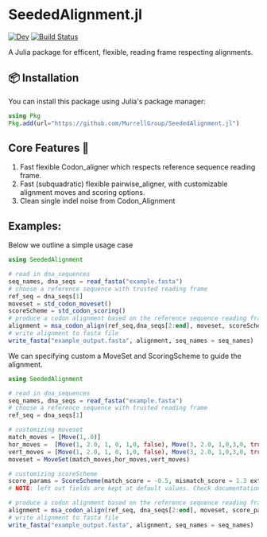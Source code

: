 # SeededAlignment.jl

[![Dev](https://img.shields.io/badge/docs-dev-blue.svg)](https://MurrellGroup.github.io/SeededAlignment.jl/dev/)
[![Build Status](https://github.com/MurrellGroup/SeededAlignment.jl/actions/workflows/CI.yml/badge.svg?branch=main)](https://github.com/MurrellGroup/SeededAlignment.jl/actions/workflows/CI.yml?query=branch%3Amain)

A Julia package for efficent, flexible, reading frame respecting alignments. 

## 📦 Installation

You can install this package using Julia's package manager:

```julia
using Pkg
Pkg.add(url="https://github.com/MurrellGroup/SeededAlignment.jl")
```

## Core Features 🔧

1. Fast flexible Codon_aligner which respects reference sequence reading frame. 
2. Fast (subquadratic) flexible pairwise_aligner, with customizable alignment moves and scoring options.
3. Clean single indel noise from Codon_Alignment

## Examples: 

Below we outline a simple usage case

```julia
using SeededAlignment

# read in dna_sequences
seq_names, dna_seqs = read_fasta("example.fasta")
# choose a reference sequence with trusted reading frame
ref_seq = dna_seqs[1]
moveset = std_codon_moveset()
scoreScheme = std_codon_scoring()
# produce a codon alignment based on the reference sequence reading frame
alignment = msa_codon_align(ref_seq,dna_seqs[2:end], moveset, scoreScheme)
# write alignment to fasta file
write_fasta("example_output.fasta", alignment, seq_names = seq_names)
```

We can specifying custom a MoveSet and ScoringScheme to guide the alignment.

```Julia
using SeededAlignment

# read in dna_sequences
seq_names, dna_seqs = read_fasta("example.fasta")
# choose a reference sequence with trusted reading frame
ref_seq = dna_seqs[1]

# customizing moveset
match_moves = [Move(1,.0)]
hor_moves =  [Move(1, 2.0, 1, 0, 1,0, false), Move(3, 2.0, 1,0,3,0, true)]
vert_moves = [Move(1, 2.0, 1, 0, 1,0, false), Move(3, 2.0, 1,0,3,0, true)]
moveset = MoveSet(match_moves,hor_moves,vert_moves)

# customizing scoreScheme
score_params = ScoreScheme(match_score = -0.5, mismatch_score = 1.3 extension_score = 0.7, kmerlength = 24)
# NOTE: left out fields are kept at default values. Check documentation of ScoreScheme to see default values. 

# produce a codon alignment based on the reference sequence reading frame
alignment = msa_codon_align(ref_seq, dna_seqs[2:end], moveset, score_params)
# write alignment to fasta file
write_fasta("example_output.fasta", alignment, seq_names = seq_names)
```